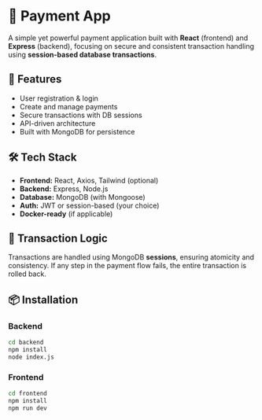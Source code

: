 # 💸 Payment App

A simple yet powerful payment application built with **React** (frontend) and **Express** (backend), focusing on secure and consistent transaction handling using **session-based database transactions**.

## 🚀 Features

- User registration & login
- Create and manage payments
- Secure transactions with DB sessions
- API-driven architecture
- Built with MongoDB for persistence

## 🛠️ Tech Stack

- **Frontend:** React, Axios, Tailwind (optional)
- **Backend:** Express, Node.js
- **Database:** MongoDB (with Mongoose)
- **Auth:** JWT or session-based (your choice)
- **Docker-ready** (if applicable)

## 🧩 Transaction Logic

Transactions are handled using MongoDB **sessions**, ensuring atomicity and consistency. If any step in the payment flow fails, the entire transaction is rolled back.

## 📦 Installation

### Backend

```bash
cd backend
npm install
node index.js
```

### Frontend

```bash
cd frontend
npm install
npm run dev
```
